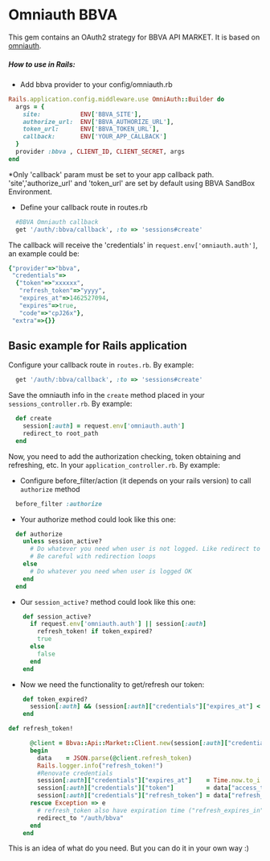 
# Omniauth BBVA

This gem contains an OAuth2 strategy for BBVA API MARKET. It is based on [omniauth](https://github.com/intridea/omniauth).

##### How to use in Rails:
- Add bbva provider to your config/omniauth.rb

```ruby
Rails.application.config.middleware.use OmniAuth::Builder do
  args = {
    site:           ENV['BBVA_SITE'], 
    authorize_url:  ENV['BBVA_AUTHORIZE_URL'],
    token_url:      ENV['BBVA_TOKEN_URL'],
    callback:       ENV['YOUR_APP_CALLBACK']
  }
  provider :bbva , CLIENT_ID, CLIENT_SECRET, args
end
````
*Only 'callback' param must be set to your app callback path. 'site','authorize_url' and 'token_url' are set by default using BBVA SandBox Environment.


- Define your callback route in routes.rb

```ruby
  #BBVA Omniauth callback
  get '/auth/:bbva/callback', :to => 'sessions#create'
```

The callback will receive the 'credentials' in ```request.env['omniauth.auth']```, an example could be:

```ruby
{"provider"=>"bbva",
 "credentials"=>
  {"token"=>"xxxxxx",
   "refresh_token"=>"yyyy",
   "expires_at"=>1462527094,
   "expires"=>true,
   "code"=>"cpJ26x"},
 "extra"=>{}}
```

## Basic example for Rails application
Configure your callback route in `routes.rb`. By example:
```ruby
  get '/auth/:bbva/callback', :to => 'sessions#create'
```
Save the omniauth info in the `create` method placed in your `sessions_controller.rb`. By example:
```ruby
  def create
    session[:auth] = request.env['omniauth.auth']
    redirect_to root_path
  end
```
Now, you need to add the authorization checking, token obtaining and refreshing, etc. In your `application_controller.rb`. By example:

- Configure before_filter/action (it depends on your rails version) to call `authorize` method
```ruby
  before_filter :authorize
```

- Your authorize method could look like this one:
```ruby
  def authorize
    unless session_active?
      # Do whatever you need when user is not logged. Like redirect to home
      # Be careful with redirection loops
    else
      # Do whatever you need when user is logged OK
    end
  end
```
- Our `session_active?` method could look like this one:
```ruby
    def session_active?
      if request.env['omniauth.auth'] || session[:auth]
        refresh_token! if token_expired?
        true
      else
        false
      end
    end
```

- Now we need the functionality to get/refresh our token:
```ruby
    def token_expired?
      session[:auth] && (session[:auth]["credentials"]["expires_at"] < Time.now.to_i)
    end
```

```ruby
def refresh_token!

      @client = Bbva::Api::Market::Client.new(session[:auth]["credentials"].merge({client_id: CLIENT_ID , secret: CLIENT_SECRET}))
      begin
        data    = JSON.parse(@client.refresh_token)
        Rails.logger.info("refresh_token!")
        #Renovate credentials
        session[:auth]["credentials"]["expires_at"]    = Time.now.to_i + data["expires_in"]
        session[:auth]["credentials"]["token"]         = data["access_token"]
        session[:auth]["credentials"]["refresh_token"] = data["refresh_token"]
      rescue Exception => e
        # refresh_token also have expiration time ("refresh_expires_in"=>43199) so we have to authorize again.
        redirect_to "/auth/bbva"
      end
    end
```

This is an idea of what do you need. But you can do it in your own way :)
